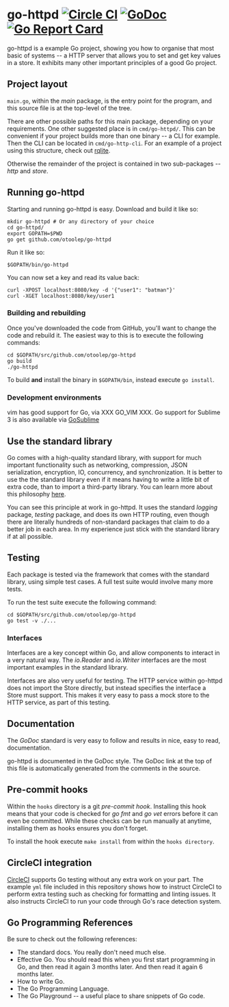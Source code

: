 go-httpd [![Circle CI](https://circleci.com/gh/otoolep/go-httpd/tree/master.svg?style=svg)](https://circleci.com/gh/otoolep/go-httpd/tree/master) [![GoDoc](https://godoc.org/github.com/otoolep/go-httpd?status.png)](https://godoc.org/github.com/otoolep/go-httpd) [![Go Report Card](https://goreportcard.com/badge/github.com/otoolep/go-httpd)](https://goreportcard.com/report/github.com/otoolep/go-httpd)
======

go-httpd is a example Go project, showing you how to organise that most basic of systems -- a HTTP server that allows you to set and get key values in a store. It exhibits many other important principles of a good Go project.

## Project layout
`main.go`, within the _main_ package, is the entry point for the program, and this source file is at the top-level of the tree.

There are other possible paths for this main package, depending on your requirements. One other suggested place is in `cmd/go-httpd/`. This can be convenient if your project builds more than one binary -- a CLI for example. Then the CLI can be located in `cmd/go-http-cli`. For an example of a project using this structure, check out [rqlite](http://github.com/rqlite/rqlite).

Otherwise the remainder of the project is contained in two sub-packages -- _http_ and _store_.

## Running go-httpd
Starting and running go-httpd is easy. Download and build it like so:

```
mkdir go-httpd # Or any directory of your choice
cd go-httpd/
export GOPATH=$PWD
go get github.com/otoolep/go-httpd
```

Run it like so:

```
$GOPATH/bin/go-httpd
```

You can now set a key and read its value back:

```
curl -XPOST localhost:8080/key -d '{"user1": "batman"}'
curl -XGET localhost:8080/key/user1
```

### Building and rebuilding
Once you've downloaded the code from GitHub, you'll want to change the code and rebuild it. The easiest way to this is to execute the following commands:
```
cd $GOPATH/src/github.com/otoolep/go-httpd
go build
./go-httpd
```
To build __and__ install the binary in `$GOPATH/bin`, instead execute `go install`.

### Development environments
vim has good support for Go, via XXX GO_VIM XXX. Go support for Sublime 3 is also available via [GoSublime](XXXX)

## Use the standard library
Go comes with a high-quality standard library, with support for much important functionality such as networking, compression, JSON serialization, encryption, IO, concurrency, and synchronization. It is better to use the the standard library even if it means having to write a little bit of extra code, than to import a third-party library. You can learn more about this philosophy [here](XXXXX).

You can see this principle at work in go-httpd. It uses the standard _logging_ package, _testing_ package, and does its own HTTP routing, even though there are literally hundreds of non-standard packages that claim to do a better job in each area. In my experience just stick with the standard library if at all possible.

## Testing
Each package is tested via the framework that comes with the standard library, using simple test cases. A full test suite would involve many more tests.

To run the test suite execute the following command:
```
cd $GOPATH/src/github.com/otoolep/go-httpd
go test -v ./...
```

### Interfaces
Interfaces are a key concept within Go, and allow components to interact in a very natural way. The _io.Reader_ and _io.Writer_ interfaces are the most important examples in the standard library.

Interfaces are also very useful for testing. The HTTP service within go-httpd does not import the Store directly, but instead specifies the interface a Store must support. This makes it very easy to pass a mock store to the HTTP service, as part of this testing.

## Documentation
The _GoDoc_ standard is very easy to follow and results in nice, easy to read, documentation.

go-httpd is documented in the GoDoc style. The GoDoc link at the top of this file is automatically generated from the comments in the source.

## Pre-commit hooks
Within the `hooks` directory is a git _pre-commit hook_. Installing this hook means that your code is checked for _go fmt_ and _go vet_ errors before it can even be committed. While these checks can be run manually at anytime, installing them as hooks ensures you don't forget.

To install the hook execute `make install` from within the `hooks directory`.

## CircleCI integration
[CircleCI](http://www.circleci.com) supports Go testing without any extra work on your part. The example `yml` file included in this repository shows how to instruct CircleCI to perform extra testing such as checking for formatting and linting issues. It also instructs CircleCI to run your code through Go's race detection system.

## Go Programming References
Be sure to check out the following references:
* The standard docs. You really don't need much else.
* Effective Go. You should read this when you first start programming in Go, and then read it again 3 months later. And then read it again 6 months later.
* How to write Go.
* The Go Programming Language.
* The Go Playground -- a useful place to share snippets of Go code.
